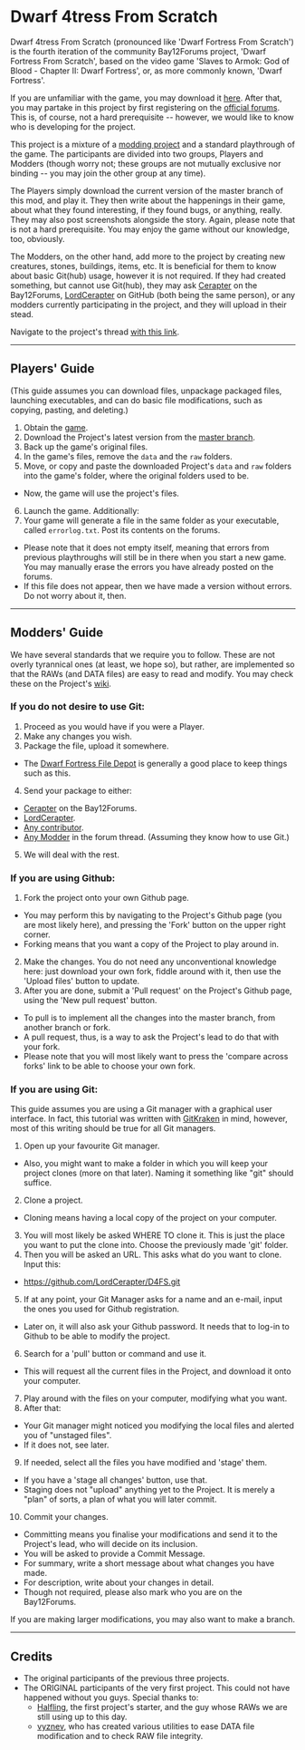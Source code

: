 # Dwarf 4tress From Scratch
Dwarf 4tress From Scratch (pronounced like 'Dwarf Fortress From Scratch') is the fourth iteration of the community Bay12Forums project, 'Dwarf Fortress From Scratch', based on the video game 'Slaves to Armok: God of Blood - Chapter II: Dwarf Fortress', or, as more commonly known, 'Dwarf Fortress'.

If you are unfamiliar with the game, you may download it [here][1]. After that, you may partake in this project by first registering on the [official forums][2]. This is, of course, not a hard prerequisite -- however, we would like to know who is developing for the project.

This project is a mixture of a [modding project](http://dwarffortresswiki.org/index.php/DF2014:Modding_guide) and a standard playthrough of the game. The participants are divided into two groups, Players and Modders (though worry not; these groups are not mutually exclusive nor binding -- you may join the other group at any time). 

The Players simply download the current version of the master branch of this mod, and play it. They then write about the happenings in their game, about what they found interesting, if they found bugs, or anything, really. They may also post screenshots alongside the story.
Again, please note that is not a hard prerequisite. You may enjoy the game without our knowledge, too, obviously.

The Modders, on the other hand, add more to the project by creating new creatures, stones, buildings, items, etc. It is beneficial for them to know about basic Git(hub) usage, however it is not required. If they had created something, but cannot use Git(hub), they may ask [Cerapter](http://www.bay12forums.com/smf/index.php?action=profile;u=107094) on the Bay12Forums, [LordCerapter](https://github.com/LordCerapter) on GitHub (both being the same person), or any modders currently participating in the project, and they will upload in their stead.

Navigate to the project's thread [with this link][3].

---

## Players' Guide
(This guide assumes you can download files, unpackage packaged files, launching executables, and can do basic file modifications, such as copying, pasting, and deleting.)

1. Obtain the [game][1].
2. Download the Project's latest version from the [master branch](https://github.com/LordCerapter/D4FS/archive/master.zip).
3. Back up the game's original files.
4. In the game's files, remove the `data` and the `raw` folders.
5. Move, or copy and paste the downloaded Project's `data` and `raw` folders into the game's folder, where the original folders used to be.
  + Now, the game will use the project's files.
6. Launch the game.
Additionally:
7. Your game will generate a file in the same folder as your executable, called `errorlog.txt`. Post its contents on the forums.
  + Please note that it does not empty itself, meaning that errors from previous playthroughs will still be in there when you start a new game. You may manually erase the errors you have already posted on the forums.
  + If this file does not appear, then we have made a version without errors. Do not worry about it, then.

---

## Modders' Guide
We have several standards that we require you to follow. These are not overly tyrannical ones (at least, we hope so), but rather, are implemented so that the RAWs (and DATA files) are easy to read and modify. You may check these on the Project's [wiki](https://github.com/LordCerapter/D4FS/wiki).

### If you do not desire to use Git:

1. Proceed as you would have if you were a Player.
2. Make any changes you wish.
3. Package the file, upload it somewhere.
  + The [Dwarf Fortress File Depot](http://dffd.bay12games.com/index.php) is generally a good place to keep things such as this.
4. Send your package to either:
  + [Cerapter](http://www.bay12forums.com/smf/index.php?action=profile;u=107094) on the Bay12Forums.
  + [LordCerapter](https://github.com/LordCerapter).
  + [Any contributor](https://github.com/LordCerapter/D4FS/graphs/contributors).
  + [Any Modder][3] in the forum thread. (Assuming they know how to use Git.)
5. We will deal with the rest.

### If you are using Github:

1. Fork the project onto your own Github page.
  + You may perform this by navigating to the Project's Github page (you are most likely here), and pressing the 'Fork' button on the upper right corner.
  + Forking means that you want a copy of the Project to play around in.
2. Make the changes. You do not need any unconventional knowledge here: just download your own fork, fiddle around with it, then use the 'Upload files' button to update.
3. After you are done, submit a 'Pull request' on the Project's Github page, using the 'New pull request' button.
  + To pull is to implement all the changes into the master branch, from another branch or fork.
  + A pull request, thus, is a way to ask the Project's lead to do that with your fork.
  + Please note that you will most likely want to press the 'compare across forks' link to be able to choose your own fork.

### If you are using Git:
This guide assumes you are using a Git manager with a graphical user interface. In fact, this tutorial was written with [GitKraken](https://www.gitkraken.com/) in mind, however, most of this writing should be true for all Git managers.

1. Open up your favourite Git manager.
  + Also, you might want to make a folder in which you will keep your project clones (more on that later). Naming it something like "git" should suffice.
2. Clone a project.
  + Cloning means having a local copy of the project on your computer.
3. You will most likely be asked WHERE TO clone it. This is just the place you want to put the clone into. Choose the previously made 'git' folder.
4. Then you will be asked an URL. This asks what do you want to clone. Input this:
  + https://github.com/LordCerapter/D4FS.git
5. If at any point, your Git Manager asks for a name and an e-mail, input the ones you used for Github registration.
  + Later on, it will also ask your Github password. It needs that to log-in to Github to be able to modify the project.
6. Search for a 'pull' button or command and use it.
  + This will request all the current files in the Project, and download it onto your computer.
7. Play around with the files on your computer, modifying what you want.
8. After that:
  + Your Git manager might noticed you modifying the local files and alerted you of "unstaged files".
  + If it does not, see later.
9. If needed, select all the files you have modified and 'stage' them.
  + If you have a 'stage all changes' button, use that.
  + Staging does not "upload" anything yet to the Project. It is merely a "plan" of sorts, a plan of what you will later commit.
10. Commit your changes.
  + Committing means you finalise your modifications and send it to the Project's lead, who will decide on its inclusion.
  + You will be asked to provide a Commit Message.
  + For summary, write a short message about what changes you have made.
  + For description, write about your changes in detail.
  + Though not required, please also mark who you are on the Bay12Forums.

If you are making larger modifications, you may also want to make a branch.

---

## Credits
+ The original participants of the previous three projects.
+ The ORIGINAL participants of the very first project. This could not have happened without you guys. Special thanks to:
  + [Halfling](http://www.bay12forums.com/smf/index.php?action=profile;u=93250), the first project's starter, and the guy whose RAWs we are still using up to this day.
  + [vyznev](http://www.bay12forums.com/smf/index.php?action=profile;u=21867), who has created various utilities to ease DATA file modification and to check RAW file integrity.

[1]: http://www.bay12games.com/dwarves/
[2]: http://www.bay12forums.com/smf/index.php
[3]: http://www.bay12forums.com/smf/index.php "The Project's Forum Thread"
